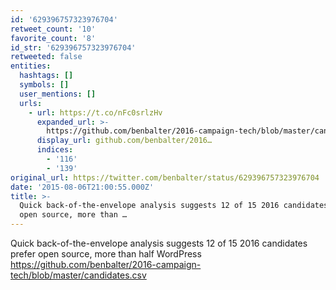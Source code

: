 ```yaml
---
id: '629396757323976704'
retweet_count: '10'
favorite_count: '8'
id_str: '629396757323976704'
retweeted: false
entities:
  hashtags: []
  symbols: []
  user_mentions: []
  urls:
    - url: https://t.co/nFc0srlzHv
      expanded_url: >-
        https://github.com/benbalter/2016-campaign-tech/blob/master/candidates.csv
      display_url: github.com/benbalter/2016…
      indices:
        - '116'
        - '139'
original_url: https://twitter.com/benbalter/status/629396757323976704
date: '2015-08-06T21:00:55.000Z'
title: >-
  Quick back-of-the-envelope analysis suggests 12 of 15 2016 candidates prefer
  open source, more than …
---
```


Quick back-of-the-envelope analysis suggests 12 of 15 2016 candidates prefer open source, more than half  WordPress https://github.com/benbalter/2016-campaign-tech/blob/master/candidates.csv